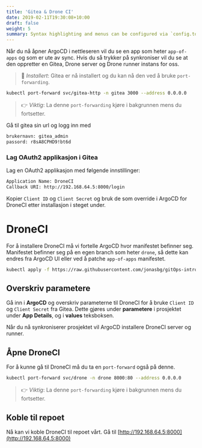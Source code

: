 ```yaml
---
title: 'Gitea & Drone CI'
date: 2019-02-11T19:30:08+10:00
draft: false
weight: 5
summary: Syntax highlighting and menus can be configured via `config.toml`.
---
```


Når du nå åpner ArgoCD i nettleseren vil du se en app som heter `app-of-apps` og som er ute av sync. Hvis du så trykker på synkroniser vil du se at den oppretter en Gitea, Drone server og Drone runner instans for oss.

> 🎉 *Installert*: Gitea er nå installert og du kan nå den ved å bruke `port-forwarding`.

```bash
kubectl port-forward svc/gitea-http -n gitea 3000 --address 0.0.0.0
```

> 👉 *Viktig*: La denne `port-forwarding` kjøre i bakgrunnen mens du fortsetter.

Gå til gitea sin url og logg inn med

```bash
brukernavn: gitea_admin
passord: r8sA8CPHD9!bt6d
```

### Lag OAuth2 applikasjon i Gitea

Lag en OAuth2 applikasjon med følgende innstillinger:
```bash
Application Name: DroneCI
Callback URI: http://192.168.64.5:8000/login
```

Kopier `Client ID` og `Client Secret` og bruk de som override i ArgoCD for DroneCI etter installasjon i steget under.

# DroneCI
For å installere DroneCI må vi fortelle ArgoCD hvor manifestet befinner seg. Manifestet befinner seg på en egen branch som heter `drone`, så dette kan endres fra ArgoCD UI eller ved å patche `app-of-apps` manifestet.
```bash
kubectl apply -f https://raw.githubusercontent.com/jonasbg/gitOps-intro/drone/applications/app-of-apps.yml
```

## Overskriv parametere
Gå inn i **ArgoCD** og overskriv parameterne til DroneCI for å bruke `Client ID` og `Client Secret` fra Gitea. Dette gjøres under **parametere** i prosjektet under **App Details**, og i **values** teksboksen.

Når du nå synkroniserer prosjektet vil ArgoCD installere DroneCI server og runner.

## Åpne DroneCI
For å kunne gå til DroneCI må du ta en `port-forward` også på denne.
```bash
kubectl port-forward svc/drone -n drone 8000:80 --address 0.0.0.0
```

> 👉 *Viktig*: La denne `port-forwarding` kjøre i bakgrunnen mens du fortsetter.

## Koble til repoet
Nå kan vi koble DroneCI til repoet vårt. Gå til [http://192.168.64.5:8000](http://192.168.64.5:8000)